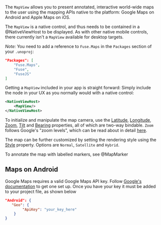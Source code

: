 The `MapView` allows you to present annotated, interactive world-wide maps to the user using the mapping APIs native to the platform: Google Maps on Android and Apple Maps on iOS.

The `MapView` is a native control, and thus needs to be contained in a @NativeViewHost to be displayed. As with other native mobile controls, there currently isn't a `MapView` available for desktop targets.

*Note:* You need to add a reference to `Fuse.Maps` in the `Packages` section of your `.unoproj`:

```json
"Packages": [
	"Fuse.Maps",
	"Fuse",
	"FuseJS"
]
```

Getting a `MapView` included in your app is straight forward: Simply include the node in your UX as you normally would with a native control:

```XML
<NativeViewHost>
	<MapView/>
</NativeViewHost>
```

To initialize and manipulate the map camera, use the [Latitude](api:fuse/controls/mapview/latitude), [Longitude](api:fuse/controls/mapview/longitude), [Zoom](api:fuse/controls/mapview/zoom), [Tilt](api:fuse/controls/mapview/tilt) and [Bearing](api:fuse/controls/mapview/bearing) properties, all of which are two-way bindable.
`Zoom` follows Google's "zoom levels", which can be read about in detail [here](https://developers.google.com/maps/documentation/static-maps/intro#Zoomlevels).

The map can be further customized by setting the rendering style using the [Style](api:fuse/controls/mapview/style) property.
Options are `Normal`, `Satellite` and `Hybrid`.

To annotate the map with labelled markers, see @MapMarker

## Maps on Android

Google Maps requires a valid Google Maps API key. Follow [Google's documentation](https://developers.google.com/maps/documentation/android-api/signup) to get one set up. Once you have your key it must be added to your project file, as shown below

```JSON
"Android": {
   "Geo": {
        "ApiKey": "your_key_here"
    }
}
```
